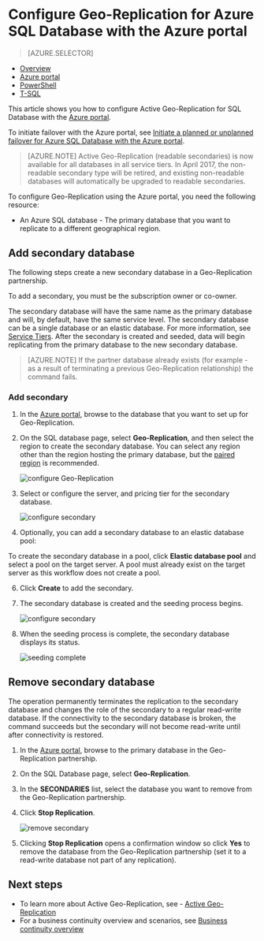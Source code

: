 <properties 
    pageTitle="Configure Geo-Replication for Azure SQL Database with the Azure portal | Microsoft Azure" 
    description="Configure Geo-Replication for Azure SQL Database using the Azure portal" 
    services="sql-database" 
    documentationCenter="" 
    authors="stevestein" 
    manager="jhubbard" 
    editor=""/>

<tags
    ms.service="sql-database"
    ms.devlang="NA"
    ms.topic="article"
    ms.tgt_pltfrm="NA"
    ms.workload="NA"
    ms.date="10/18/2016"
    ms.author="sstein"/>

# <a name="configure-geo-replication-for-azure-sql-database-with-the-azure-portal"></a>Configure Geo-Replication for Azure SQL Database with the Azure portal


> [AZURE.SELECTOR]
- [Overview](sql-database-geo-replication-overview.md)
- [Azure portal](sql-database-geo-replication-portal.md)
- [PowerShell](sql-database-geo-replication-powershell.md)
- [T-SQL](sql-database-geo-replication-transact-sql.md)

This article shows you how to configure Active Geo-Replication for SQL Database with the [Azure portal](http://portal.azure.com).

To initiate failover with the Azure portal, see [Initiate a planned or unplanned failover for Azure SQL Database with the Azure portal](sql-database-geo-replication-failover-portal.md).

>[AZURE.NOTE] Active Geo-Replication (readable secondaries) is now available for all databases in all service tiers. In April 2017, the non-readable secondary type will be retired, and existing non-readable databases will automatically be upgraded to readable secondaries.

To configure Geo-Replication using the Azure portal, you need the following resource:

- An Azure SQL database - The primary database that you want to replicate to a different geographical region.

## <a name="add-secondary-database"></a>Add secondary database

The following steps create a new secondary database in a Geo-Replication partnership.  

To add a secondary, you must be the subscription owner or co-owner. 

The secondary database will have the same name as the primary database and will, by default, have the same service level. The secondary database can be a single database or an elastic database. For more information, see [Service Tiers](sql-database-service-tiers.md).
After the secondary is created and seeded, data will begin replicating from the primary database to the new secondary database. 

> [AZURE.NOTE] If the partner database already exists (for example - as a result of terminating a previous Geo-Replication relationship) the command fails.

### <a name="add-secondary"></a>Add secondary

1. In the [Azure portal](http://portal.azure.com), browse to the database that you want to set up for Geo-Replication.
2. On the SQL database page, select **Geo-Replication**, and then select the region to create the secondary database. You can select any region other than the region hosting the primary database, but the [paired region](../best-practices-availability-paired-regions.md) is recommended.

    ![configure Geo-Replication](./media/sql-database-geo-replication-portal/configure-geo-replication.png)


4. Select or configure the server, and pricing tier for the secondary database.

    ![configure secondary](./media/sql-database-geo-replication-portal/create-secondary.png)

5. Optionally, you can add a secondary database to an elastic database pool:

 To create the secondary database in a pool, click **Elastic database pool** and select a pool on the target server. A pool must already exist on the target server as this workflow does not create a pool.

6. Click **Create** to add the secondary.
 
6. The secondary database is created and the seeding process begins. 
 
    ![configure secondary](./media/sql-database-geo-replication-portal/seeding0.png)

7. When the seeding process is complete, the secondary database displays its status.

    ![seeding complete](./media/sql-database-geo-replication-portal/seeding-complete.png)


## <a name="remove-secondary-database"></a>Remove secondary database

The operation permanently terminates the replication to the secondary database and changes the role of the secondary to a regular read-write database. If the connectivity to the secondary database is broken, the command succeeds but the secondary will not become read-write until after connectivity is restored.  

1. In the [Azure portal](http://portal.azure.com), browse to the primary database in the Geo-Replication partnership.
2. On the SQL Database page, select **Geo-Replication**.
3. In the **SECONDARIES** list, select the database you want to remove from the Geo-Replication partnership.
4. Click **Stop Replication**.

    ![remove secondary](./media/sql-database-geo-replication-portal/remove-secondary.png)

5. Clicking **Stop Replication** opens a confirmation window so click **Yes** to remove the database from the Geo-Replication partnership (set it to a read-write database not part of any replication).


## <a name="next-steps"></a>Next steps

- To learn more about Active Geo-Replication, see - [Active Geo-Replication](sql-database-geo-replication-overview.md)
- For a business continuity overview and scenarios, see [Business continuity overview](sql-database-business-continuity.md)

